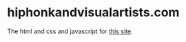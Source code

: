 hiphonkandvisualartists.com
===========================

The html and css and javascript for [this site](http://hiphonkandvisualartists.com).
